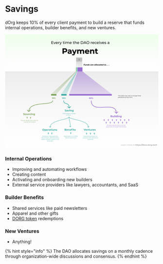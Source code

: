 # Savings

dOrg keeps 10% of every client payment to build a reserve that funds internal operations, builder benefits, and new ventures. 

![](../.gitbook/assets/value-flow%20%281%29.png)

### Internal Operations

* Improving and automating workflows
* Creating content
* Activating and onboarding new builders
* External service providers like lawyers, accountants, and SaaS

### Builder Benefits

* Shared services like paid newsletters
* Apparel and other gifts
* [DORG token](voting-power.md#dorg-tokens) redemptions

### New Ventures

* Anything!

{% hint style="info" %}
The DAO allocates savings on a monthly cadence through organization-wide discussions and consensus.
{% endhint %}

